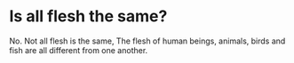 # Is all flesh the same?

No. Not all flesh is the same, The flesh of human beings, animals, birds and fish are all different from one another.
